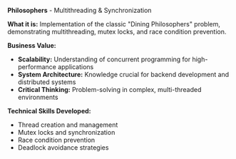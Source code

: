 **Philosophers** - Multithreading & Synchronization

**What it is:** Implementation of the classic "Dining Philosophers" problem, demonstrating multithreading, mutex locks, and race condition prevention.

**Business Value:**
- **Scalability:** Understanding of concurrent programming for high-performance applications
- **System Architecture:** Knowledge crucial for backend development and distributed systems
- **Critical Thinking:** Problem-solving in complex, multi-threaded environments

**Technical Skills Developed:**
- Thread creation and management
- Mutex locks and synchronization
- Race condition prevention
- Deadlock avoidance strategies

